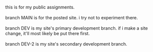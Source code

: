 this is for my public assignments. 
<br><br>
branch MAIN is for the posted site. i try not to experiment there.
<br><br>
branch DEV is my site's primary development branch. if i make a site change, it'll most likely be put there first.
<br><br>
branch DEV-2 is my site's secondary development branch.
